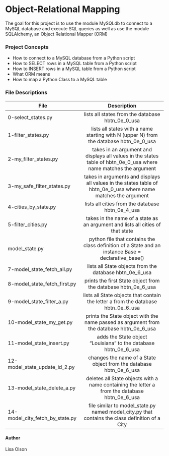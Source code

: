 # Object-Relational Mapping
The goal for this project is to use the module MySQLdb to connect to a MySQL database and execute SQL queries as well as use the module SQLAlchemy, an Object Relational Mapper (ORM)
### Project Concepts
- How to connect to a MySQL database from a Python script
- How to SELECT rows in a MySQL table from a Python script
- How to INSERT rows in a MySQL table from a Python script
- What ORM means
- How to map a Python Class to a MySQL table 

### File Descriptions
| File | Description |
| ------------- |:-------------:|
| 0-select_states.py | lists all states from the database hbtn_0e_0_usa |
| 1-filter_states.py | lists all states with a name starting with N (upper N) from the database hbtn_0e_0_usa |
| 2-my_filter_states.py | takes in an argument and displays all values in the states table of hbtn_0e_0_usa where name matches the argument |
| 3-my_safe_filter_states.py | takes in arguments and displays all values in the states table of hbtn_0e_0_usa where name matches the argument |
| 4-cities_by_state.py | lists all cities from the database hbtn_0e_4_usa |
| 5-filter_cities.py | takes in the name of a state as an argument and lists all cities of that state |
| model_state.py | python file that contains the class definition of a State and an instance Base = declarative_base() |
| 7-model_state_fetch_all.py | lists all State objects from the database hbtn_0e_6_usa |
| 8-model_state_fetch_first.py | prints the first State object from the database hbtn_0e_6_usa |
| 9-model_state_filter_a.py | lists all State objects that contain the letter a from the database hbtn_0e_6_usa |
| 10-model_state_my_get.py | prints the State object with the name passed as argument from the database hbtn_0e_6_usa |
| 11-model_state_insert.py | adds the State object “Louisiana” to the database hbtn_0e_6_usa |
| 12-model_state_update_id_2.py | changes the name of a State object from the database hbtn_0e_6_usa |
| 13-model_state_delete_a.py | deletes all State objects with a name containing the letter a from the database hbtn_0e_6_usa |
| 14-model_city_fetch_by_state.py |  file similar to model_state.py named model_city.py that contains the class definition of a City |

#### Author
Lisa Olson
